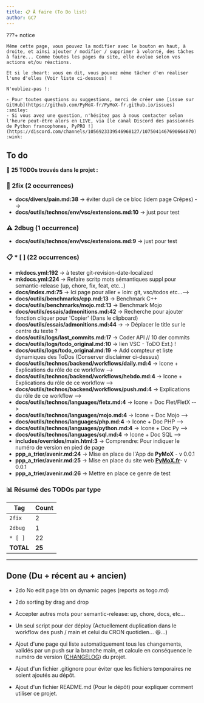 ```yaml
---
title: 📋 À faire (To Do list)
author: GC7
---
```


???+ notice

    Même cette page, vous pouvez la modifier avec le bouton en haut, à droite, et ainsi ajouter / modifier / supprimer à volonté, des tâches à faire... Comme toutes les pages du site, elle évolue selon vos actions et/ou réactions.

    Et si le :heart: vous en dit, vous pouvez même tâcher d'en réaliser l'une d'elles (Voir liste ci-dessous) !
    
    N'oubliez-pas !:
    
    - Pour toutes questions ou suggestions, merci de créer une [issue sur GitHub](https://github.com/PyMoX-fr/PyMoX-fr.github.io/issues) :smiley:
    - Si vous avez une question, n'hésitez pas à nous contacter selon l'heure peut-être alors en LIVE, via [le canal Discord des passionnés de Python francophones, PyPRO !](https://discord.com/channels/1056923339546968127/1075041467690664070) :wink:

## To do

<!-- Dernier rapport généré le 19/08/2025 à 05:59 -->

📌 **25 TODOs trouvés dans le projet :**

### 🚨 2fix (2 occurrences)

- **docs/divers/pain.md:38** → éviter dupli de ce bloc (idem page Crêpes) -->
- **docs/outils/technos/env/vsc/extensions.md:10** → just pour test

### ⚠️ 2dbug (1 occurrence)

- **docs/outils/technos/env/vsc/extensions.md:9** → just pour test

### 📋 * [ ] (22 occurrences)

- **mkdocs.yml:192** → à tester git-revision-date-localized
- **mkdocs.yml:224** → Refaire scritp mots sémantiques suppl pour semantic-release (up, chore, fix, feat, etc...)
- **docs/index.md:75** → Ici page pour aller + loin: git, vsc/todos etc...-->
- **docs/outils/benchmarks/cpp.md:13** → Benchmark C++
- **docs/outils/benchmarks/mojo.md:13** → Benchmark Mojo
- **docs/outils/essais/admonitions.md:42** → Recherche pour ajouter fonction cliquer pour 'Copier' (Dans le clipboard)
- **docs/outils/essais/admonitions.md:44** → → Déplacer le title sur le centre du texte ?
- **docs/outils/logs/last_commits.md:17** → Coder API // 10 der commits
- **docs/outils/logs/todo_original.md:10** → lien VSC - ToDO Ext.) !
- **docs/outils/logs/todo_original.md:19** → Add compteur et liste dynamiques des ToDos (Conserver disclaimer ci-dessus)
- **docs/outils/technos/backend/workflows/daily.md:4** → Icone + Explications du rôle de ce workflow -->
- **docs/outils/technos/backend/workflows/hebdo.md:4** → Icone + Explications du rôle de ce workflow -->
- **docs/outils/technos/backend/workflows/push.md:4** → Explications du rôle de ce workflow -->
- **docs/outils/technos/languages/fletx.md:4** → Icone + Doc Flet/FletX -->
- **docs/outils/technos/languages/mojo.md:4** → Icone + Doc Mojo -->
- **docs/outils/technos/languages/php.md:4** → Icone + Doc PHP -->
- **docs/outils/technos/languages/python.md:4** → Icone + Doc Py -->
- **docs/outils/technos/languages/sql.md:4** → Icone + Doc SQL -->
- **includes/overrides/main.html:3** → Comprendre: Pour indiquer le numéro de version en pied de page
- **ppp_a_trier/avenir.md:24** → Mise en place de l'App de **PyMoX** - v 0.0.1
- **ppp_a_trier/avenir.md:25** → Mise en place du site web [**PyMoX.fr**](http://www.PyMoX.fr)- v 0.0.1
- **ppp_a_trier/avenir.md:26** → Mettre en place ce genre de test

### 📊 Résumé des TODOs par type

| Tag | Count |
|-----|-------|
| `2fix` | 2 |
| `2dbug` | 1 |
| `* [ ]` | 22 |
| **TOTAL** | **25** |

---

## Done (Du + récent au + ancien)

- 2do No edit page btn on dynamic pages (reports as togo.md)
- 2do sorting by drag and drop

- Accepter autres mots pour semantic-release: up, chore, docs, etc...
- Un seul script pour der déploy (Actuellement duplication dans le workflow des push / main et celui du CRON quotidien... :smiley:...)
- Ajout d'une page qui liste automatiquement tous les changements, validés par un push sur la branche main, et calcule en conséquence le numéro de version ([CHANGELOG](CHANGELOG.md)) du projet.
- Ajout d'un fichier .gitignore pour éviter que les fichiers temporaires ne soient ajoutés au dépôt.
- Ajout d'un fichier README.md (Pour le dépôt) pour expliquer comment utiliser ce projet.
